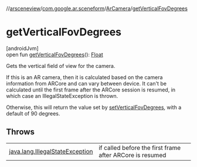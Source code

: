 //[arsceneview](../../../index.md)/[com.google.ar.sceneform](../index.md)/[ArCamera](index.md)/[getVerticalFovDegrees](get-vertical-fov-degrees.md)

# getVerticalFovDegrees

[androidJvm]\
open fun [getVerticalFovDegrees](get-vertical-fov-degrees.md)(): [Float](https://kotlinlang.org/api/latest/jvm/stdlib/kotlin/-float/index.html)

Gets the vertical field of view for the camera. 

If this is an AR camera, then it is calculated based on the camera information from ARCore and can vary between device. It can't be calculated until the first frame after the ARCore session is resumed, in which case an IllegalStateException is thrown. 

Otherwise, this will return the value set by [setVerticalFovDegrees](set-vertical-fov-degrees.md), with a default of 90 degrees.

## Throws

| | |
|---|---|
| [java.lang.IllegalStateException](https://developer.android.com/reference/kotlin/java/lang/IllegalStateException.html) | if called before the first frame after ARCore is resumed |
